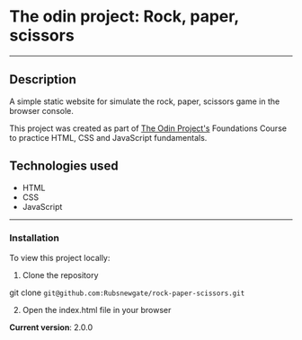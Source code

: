 # The odin project: Rock, paper, scissors
---
## Description
A simple static website for simulate the rock, paper, scissors game in the browser console.

This project was created as part of [The Odin Project's](https://www.theodinproject.com/ "Go to The Odin Project")
Foundations Course to practice HTML, CSS and JavaScript fundamentals.

## Technologies used
- HTML
- CSS
- JavaScript

---
### Installation
To view this project locally:
1. Clone the repository

git clone `git@github.com:Rubsnewgate/rock-paper-scissors.git`

2. Open the index.html file in your browser

**Current version**: 2.0.0
